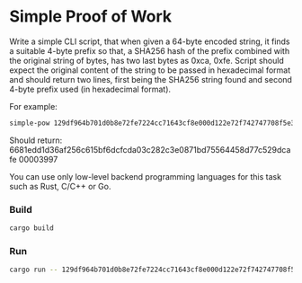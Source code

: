 # Simple Proof of Work

Write a simple CLI script, that when given a 64-byte encoded string, it finds a suitable 4-byte prefix so that, a SHA256 hash of the prefix combined with the original string of bytes, has two last bytes as 0xca, 0xfe. Script should expect the original content of the string to be passed in hexadecimal format and should return two lines, first being the SHA256 string found and second 4-byte prefix used (in hexadecimal format).

For example:
```bash
simple-pow 129df964b701d0b8e72fe7224cc71643cf8e000d122e72f742747708f5e3bb6294c619604e52dcd8f5446da7e9ff7459d1d3cefbcc231dd4c02730a22af9880c
```

Should return:
6681edd1d36af256c615bf6dcfcda03c282c3e0871bd75564458d77c529dcafe
00003997

You can use only low-level backend programming languages for this task such as Rust, C/C++ or Go.

### Build

```bash
cargo build
```

### Run

```bash
cargo run -- 129df964b701d0b8e72fe7224cc71643cf8e000d122e72f742747708f5e3bb6294c619604e52dcd8f5446da7e9ff7459d1d3cefbcc231dd4c02730a22af9880c
```
